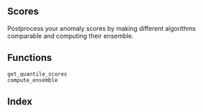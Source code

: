 ## Scores

Postprocess your anomaly scores by making different algorithms comparable and computing their ensemble.


## Functions

```@docs
get_quantile_scores
compute_ensemble
```

## Index
```@index
```